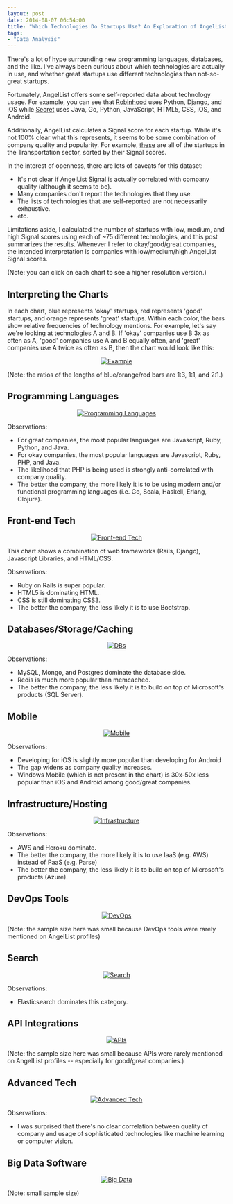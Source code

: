 ```yaml
---
layout: post
date: 2014-08-07 06:54:00
title: "Which Technologies Do Startups Use? An Exploration of AngelList Data"
tags:
- "Data Analysis"
---
```


There's a lot of hype surrounding new programming languages, databases, and the like. I've always been curious about which technologies are actually in use, and whether great startups use different technologies than not-so-great startups.

Fortunately, AngelList offers some self-reported data about technology usage. For example, you can see that <a href="https://angel.co/robinhood" target="_blank">Robinhood</a> uses Python, Django, and iOS while <a href="https://angel.co/secret" target="_blank">Secret</a> uses Java, Go, Python, JavaScript, HTML5, CSS, iOS, and Android.

Additionally, AngelList calculates a Signal score for each startup. While it's not 100% clear what this represents, it seems to be some combination of company quality and popularity. For example, <a href="https://angel.co/transportation" target="_blank">these</a> are all of the startups in the Transportation sector, sorted by their Signal scores.

In the interest of openness, there are lots of caveats for this dataset:

- It's not clear if AngelList Signal is actually correlated with company quality (although it seems to be).
- Many companies don't report the technologies that they use.
- The lists of technologies that are self-reported are not necessarily exhaustive.
- etc.

Limitations aside, I calculated the number of startups with low, medium, and high Signal scores using each of ~75 different technologies, and this post summarizes the results. Whenever I refer to okay/good/great companies, the intended interpretation is companies with low/medium/high AngelList Signal scores.

(Note: you can click on each chart to see a higher resolution version.)

## Interpreting the Charts

In each chart, blue represents 'okay' startups, red represents 'good' startups, and orange represents 'great' startups. Within each color, the bars show relative frequencies of technology mentions. For example, let's say we're looking at technologies A and B. If 'okay' companies use B 3x as often as A, 'good' companies use A and B equally often, and 'great' companies use A twice as often as B, then the chart would look like this:

<center>
<a href="{{ site.url }}public/img/angellist-tech-example.png" target="_blank"><img src="{{ site.url }}public/img/angellist-tech-example.png" alt="Example"></a>
</center>

(Note: the ratios of the lengths of blue/orange/red bars are 1:3, 1:1, and 2:1.)

## Programming Languages  

<center>
<a href="{{ site.url }}public/img/angellist-tech-prog-lang.png" target="_blank"><img src="{{ site.url }}public/img/angellist-tech-prog-lang.png" alt="Programming Languages"></a>
</center>

Observations:

- For great companies, the most popular languages are Javascript, Ruby, Python, and Java.
- For okay companies, the most popular languages are Javascript, Ruby, PHP, and Java.
- The likelihood that PHP is being used is strongly anti-correlated with company quality.
- The better the company, the more likely it is to be using modern and/or functional programming languages (i.e. Go, Scala, Haskell, Erlang, Clojure).

## Front-end Tech

<center>
<a href="{{ site.url }}public/img/angellist-tech-front-end.png" target="_blank"><img src="{{ site.url }}public/img/angellist-tech-front-end.png" alt="Front-end Tech"></a>
</center>

This chart shows a combination of web frameworks (Rails, Django), Javascript Libraries, and HTML/CSS.  

Observations:

- Ruby on Rails is super popular.
- HTML5 is dominating HTML.
- CSS is still dominating CSS3.
- The better the company, the less likely it is to use Bootstrap. 

## Databases/Storage/Caching

<center>
<a href="{{ site.url }}public/img/angellist-tech-db.png" target="_blank"><img src="{{ site.url }}public/img/angellist-tech-db.png" alt="DBs"></a>
</center>

Observations:

- MySQL, Mongo, and Postgres dominate the database side.
- Redis is much more popular than memcached.
- The better the company, the less likely it is to build on top of Microsoft's products (SQL Server).

## Mobile

<center>
<a href="{{ site.url }}public/img/angellist-tech-android.png" target="_blank"><img src="{{ site.url }}public/img/angellist-tech-android.png" alt="Mobile"></a>
</center>

Observations:

- Developing for iOS is slightly more popular than developing for Android
- The gap widens as company quality increases.
- Windows Mobile (which is not present in the chart) is 30x-50x less popular than iOS and Android among good/great companies.

## Infrastructure/Hosting

<center>
<a href="{{ site.url }}public/img/angellist-tech-infra.png" target="_blank"><img src="{{ site.url }}public/img/angellist-tech-infra.png" alt="Infrastructure"></a>
</center>

Observations:

- AWS and Heroku dominate.
- The better the company, the more likely it is to use IaaS (e.g. AWS) instead of PaaS (e.g. Parse)
- The better the company, the less likely it is to build on top of Microsoft's products (Azure).

## DevOps Tools

<center>
<a href="{{ site.url }}public/img/angellist-tech-devops.png" target="_blank"><img src="{{ site.url }}public/img/angellist-tech-devops.png" alt="DevOps"></a>
</center>

(Note: the sample size here was small because DevOps tools were rarely mentioned on AngelList profiles)

## Search

<center>
<a href="{{ site.url }}public/img/angellist-tech-search.png" target="_blank"><img src="{{ site.url }}public/img/angellist-tech-search.png" alt="Search"></a>
</center>

Observations:

- Elasticsearch dominates this category.

## API Integrations

<center>
<a href="{{ site.url }}public/img/angellist-tech-api.png" target="_blank"><img src="{{ site.url }}public/img/angellist-tech-api.png" alt="APIs"></a>
</center>

(Note: the sample size here was small because APIs were rarely mentioned on AngelList profiles -- especially for good/great companies.)

## Advanced Tech

<center>
<a href="{{ site.url }}public/img/angellist-tech-advanced.png" target="_blank"><img src="{{ site.url }}public/img/angellist-tech-advanced.png" alt="Advanced Tech"></a>
</center>

Observations:

- I was surprised that there's no clear correlation between quality of company and usage of sophisticated technologies like machine learning or computer vision.

## Big Data Software

<center>
<a href="{{ site.url }}public/img/angellist-tech-big-data.png" target="_blank"><img src="{{ site.url }}public/img/angellist-tech-big-data.png" alt="Big Data"></a>
</center>

(Note: small sample size)